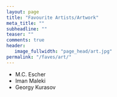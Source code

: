 ```yaml
---
layout: page
title: "Favourite Artists/Artwork"
meta_title: ""
subheadline: ""
teaser: ""
comments: true
header:
   image_fullwidth: "page_head/art.jpg"
permalink: "/faves/art/"
---
```


 * M.C. Escher
 * Iman Maleki
 * Georgy Kurasov